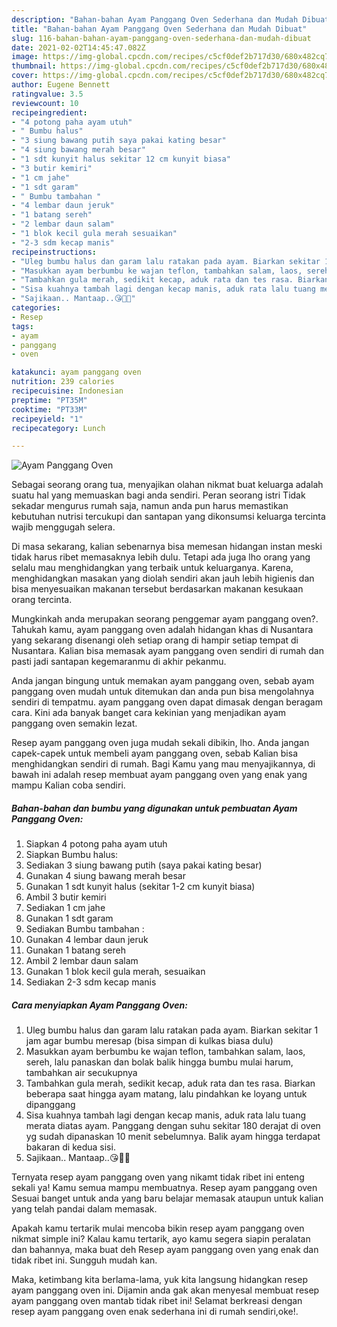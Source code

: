 ```yaml
---
description: "Bahan-bahan Ayam Panggang Oven Sederhana dan Mudah Dibuat"
title: "Bahan-bahan Ayam Panggang Oven Sederhana dan Mudah Dibuat"
slug: 116-bahan-bahan-ayam-panggang-oven-sederhana-dan-mudah-dibuat
date: 2021-02-02T14:45:47.082Z
image: https://img-global.cpcdn.com/recipes/c5cf0def2b717d30/680x482cq70/ayam-panggang-oven-foto-resep-utama.jpg
thumbnail: https://img-global.cpcdn.com/recipes/c5cf0def2b717d30/680x482cq70/ayam-panggang-oven-foto-resep-utama.jpg
cover: https://img-global.cpcdn.com/recipes/c5cf0def2b717d30/680x482cq70/ayam-panggang-oven-foto-resep-utama.jpg
author: Eugene Bennett
ratingvalue: 3.5
reviewcount: 10
recipeingredient:
- "4 potong paha ayam utuh"
- " Bumbu halus"
- "3 siung bawang putih saya pakai kating besar"
- "4 siung bawang merah besar"
- "1 sdt kunyit halus sekitar 12 cm kunyit biasa"
- "3 butir kemiri"
- "1 cm jahe"
- "1 sdt garam"
- " Bumbu tambahan "
- "4 lembar daun jeruk"
- "1 batang sereh"
- "2 lembar daun salam"
- "1 blok kecil gula merah sesuaikan"
- "2-3 sdm kecap manis"
recipeinstructions:
- "Uleg bumbu halus dan garam lalu ratakan pada ayam. Biarkan sekitar 1 jam agar bumbu meresap (bisa simpan di kulkas biasa dulu)"
- "Masukkan ayam berbumbu ke wajan teflon, tambahkan salam, laos, sereh, lalu panaskan dan bolak balik hingga bumbu mulai harum, tambahkan air secukupnya"
- "Tambahkan gula merah, sedikit kecap, aduk rata dan tes rasa. Biarkan beberapa saat hingga ayam matang, lalu pindahkan ke loyang untuk dipanggang"
- "Sisa kuahnya tambah lagi dengan kecap manis, aduk rata lalu tuang merata diatas ayam. Panggang dengan suhu sekitar 180 derajat di oven yg sudah dipanaskan 10 menit sebelumnya. Balik ayam hingga terdapat bakaran di kedua sisi."
- "Sajikaan.. Mantaap..😘👌🏻"
categories:
- Resep
tags:
- ayam
- panggang
- oven

katakunci: ayam panggang oven 
nutrition: 239 calories
recipecuisine: Indonesian
preptime: "PT35M"
cooktime: "PT33M"
recipeyield: "1"
recipecategory: Lunch

---
```



![Ayam Panggang Oven](https://img-global.cpcdn.com/recipes/c5cf0def2b717d30/680x482cq70/ayam-panggang-oven-foto-resep-utama.jpg)

Sebagai seorang orang tua, menyajikan olahan nikmat buat keluarga adalah suatu hal yang memuaskan bagi anda sendiri. Peran seorang istri Tidak sekadar mengurus rumah saja, namun anda pun harus memastikan kebutuhan nutrisi tercukupi dan santapan yang dikonsumsi keluarga tercinta wajib menggugah selera.

Di masa  sekarang, kalian sebenarnya bisa memesan hidangan instan meski tidak harus ribet memasaknya lebih dulu. Tetapi ada juga lho orang yang selalu mau menghidangkan yang terbaik untuk keluarganya. Karena, menghidangkan masakan yang diolah sendiri akan jauh lebih higienis dan bisa menyesuaikan makanan tersebut berdasarkan makanan kesukaan orang tercinta. 



Mungkinkah anda merupakan seorang penggemar ayam panggang oven?. Tahukah kamu, ayam panggang oven adalah hidangan khas di Nusantara yang sekarang disenangi oleh setiap orang di hampir setiap tempat di Nusantara. Kalian bisa memasak ayam panggang oven sendiri di rumah dan pasti jadi santapan kegemaranmu di akhir pekanmu.

Anda jangan bingung untuk memakan ayam panggang oven, sebab ayam panggang oven mudah untuk ditemukan dan anda pun bisa mengolahnya sendiri di tempatmu. ayam panggang oven dapat dimasak dengan beragam cara. Kini ada banyak banget cara kekinian yang menjadikan ayam panggang oven semakin lezat.

Resep ayam panggang oven juga mudah sekali dibikin, lho. Anda jangan capek-capek untuk membeli ayam panggang oven, sebab Kalian bisa menghidangkan sendiri di rumah. Bagi Kamu yang mau menyajikannya, di bawah ini adalah resep membuat ayam panggang oven yang enak yang mampu Kalian coba sendiri.

<!--inarticleads1-->

##### Bahan-bahan dan bumbu yang digunakan untuk pembuatan Ayam Panggang Oven:

1. Siapkan 4 potong paha ayam utuh
1. Siapkan  Bumbu halus:
1. Sediakan 3 siung bawang putih (saya pakai kating besar)
1. Gunakan 4 siung bawang merah besar
1. Gunakan 1 sdt kunyit halus (sekitar 1-2 cm kunyit biasa)
1. Ambil 3 butir kemiri
1. Sediakan 1 cm jahe
1. Gunakan 1 sdt garam
1. Sediakan  Bumbu tambahan :
1. Gunakan 4 lembar daun jeruk
1. Gunakan 1 batang sereh
1. Ambil 2 lembar daun salam
1. Gunakan 1 blok kecil gula merah, sesuaikan
1. Sediakan 2-3 sdm kecap manis




<!--inarticleads2-->

##### Cara menyiapkan Ayam Panggang Oven:

1. Uleg bumbu halus dan garam lalu ratakan pada ayam. Biarkan sekitar 1 jam agar bumbu meresap (bisa simpan di kulkas biasa dulu)
1. Masukkan ayam berbumbu ke wajan teflon, tambahkan salam, laos, sereh, lalu panaskan dan bolak balik hingga bumbu mulai harum, tambahkan air secukupnya
1. Tambahkan gula merah, sedikit kecap, aduk rata dan tes rasa. Biarkan beberapa saat hingga ayam matang, lalu pindahkan ke loyang untuk dipanggang
1. Sisa kuahnya tambah lagi dengan kecap manis, aduk rata lalu tuang merata diatas ayam. Panggang dengan suhu sekitar 180 derajat di oven yg sudah dipanaskan 10 menit sebelumnya. Balik ayam hingga terdapat bakaran di kedua sisi.
1. Sajikaan.. Mantaap..😘👌🏻




Ternyata resep ayam panggang oven yang nikamt tidak ribet ini enteng sekali ya! Kamu semua mampu membuatnya. Resep ayam panggang oven Sesuai banget untuk anda yang baru belajar memasak ataupun untuk kalian yang telah pandai dalam memasak.

Apakah kamu tertarik mulai mencoba bikin resep ayam panggang oven nikmat simple ini? Kalau kamu tertarik, ayo kamu segera siapin peralatan dan bahannya, maka buat deh Resep ayam panggang oven yang enak dan tidak ribet ini. Sungguh mudah kan. 

Maka, ketimbang kita berlama-lama, yuk kita langsung hidangkan resep ayam panggang oven ini. Dijamin anda gak akan menyesal membuat resep ayam panggang oven mantab tidak ribet ini! Selamat berkreasi dengan resep ayam panggang oven enak sederhana ini di rumah sendiri,oke!.

